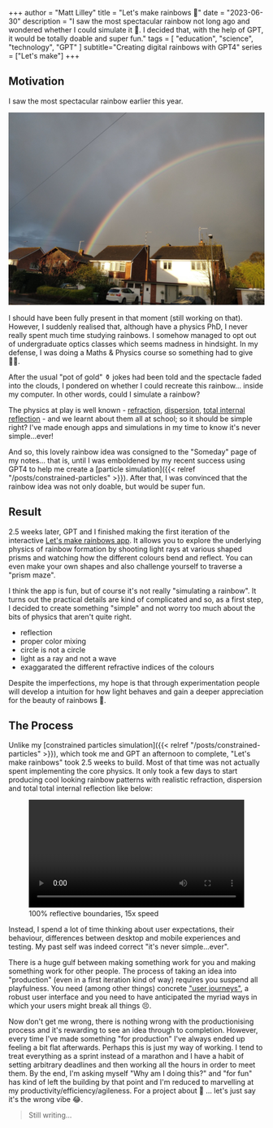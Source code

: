 +++
author = "Matt Lilley"
title = "Let's make rainbows 🌈"
date = "2023-06-30"
description = "I saw the most spectacular rainbow not long ago and wondered whether I could simulate it 🤔. I decided that, with the help of GPT, it would be totally doable and super fun."
tags = [
    "education",
    "science",
    "technology",
    "GPT"
]
subtitle="Creating digital rainbows with GPT4"
series = ["Let's make"]
+++

## Motivation

I saw the most spectacular rainbow earlier this year.

![Photo of a rainbow](rainbow-april-2023.jpg)

I should have been fully present in that moment (still working on that). However, I suddenly realised that, although have a physics PhD, I never really spent much time studying rainbows. I somehow managed to opt out of undergraduate optics classes which seems madness in hindsight. In my defense, I was doing a Maths & Physics course so something had to give 🤷‍♂️.

After the usual "pot of gold" ⚱️ jokes had been told and the spectacle faded into the clouds, I pondered on whether I could recreate this rainbow... inside my computer. In other words, could I simulate a rainbow?

The physics at play is well known - [refraction](https://en.wikipedia.org/wiki/Refraction), [dispersion](<https://en.wikipedia.org/wiki/Dispersion_(optics)>), [total internal reflection](https://en.wikipedia.org/wiki/Total_internal_reflection) - and we learnt about them all at school; so it should be simple right? I've made enough apps and simulations in my time to know it's never simple...ever!

And so, this lovely rainbow idea was consigned to the "Someday" page of my notes... that is, until I was emboldened by my recent success using GPT4 to help me create a [particle simulation]({{< relref "/posts/constrained-particles" >}}). After that, I was convinced that the rainbow idea was not only doable, but would be super fun.

## Result

2.5 weeks later, GPT and I finished making the first iteration of the interactive [Let's make rainbows app](https://mattlilley.com/lets-make-rainbows/). It allows you to explore the underlying
physics of rainbow formation by shooting light rays at various shaped prisms
and watching how the different colours bend and reflect. You can even make your
own shapes and also challenge yourself to traverse a "prism maze".

I think the app is fun, but of course it's not really "simulating a rainbow". It turns out the practical details are kind of complicated and so, as a first step, I decided to create something "simple" and not worry too much about the bits of physics that aren't quite right.

- reflection
- proper color mixing
- circle is not a circle
- light as a ray and not a wave
- exaggarated the different refractive indices of the colours

Despite the imperfections, my hope is that through experimentation people will develop a intuition for how light behaves and gain a deeper appreciation for the beauty of rainbows 🌈.

## The Process

Unlike my [constrained particles simulation]({{< relref "/posts/constrained-particles" >}}), which took me and GPT an afternoon to complete, "Let's make rainbows" took 2.5 weeks to build. Most of that time was not actually spent implementing the core physics. It only took a few days to start producing cool looking rainbow patterns with realistic refraction, dispersion and total total internal reflection like below:

<figure>
  <video controls src="tie-prism.mp4" style="width:100%"></video>
  <figcaption class="image-caption">100% reflective boundaries, 15x speed</figcaption>
</figure>

Instead, I spend a lot of time thinking about user expectations, their behaviour, differences between desktop and mobile experiences and testing. My past self was indeed correct "it's never simple...ever".

There is a huge gulf between making something work for you and making something work for other people. The process of taking an idea into "production" (even in a first iteration kind of way) requires you suspend all playfulness. You need (among other things) concrete ["user journeys"](https://en.wikipedia.org/wiki/User_journey), a robust user interface and you need to have anticipated the myriad ways in which your users might break all things 😣.

Now don't get me wrong, there is nothing wrong with the productionising process and it's rewarding to see an idea through to completion. However, every time I've made something "for production" I've always ended up feeling a bit flat afterwards. Perhaps this is just my way of working. I tend to treat everything as a sprint instead of a marathon and I have a habit of setting arbitrary deadlines and then working all the hours in order to meet them. By the end, I'm asking myself "Why am I doing this?" and "for fun" has kind of left the building by that point and I'm reduced to marvelling at my productivity/efficiency/agileness. For a project about 🌈 ... let's just say it's the wrong vibe 😂.

> Still writing...
